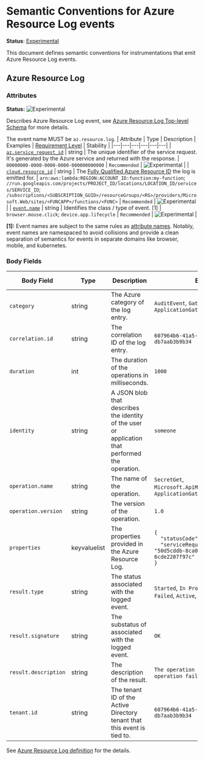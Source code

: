 # Semantic Conventions for Azure Resource Log events

**Status**: [Experimental][DocumentStatus]

This document defines semantic conventions for instrumentations that emit Azure
Resource Log events.

## Azure Resource Log

### Attributes

<!-- semconv az.resource.log -->
<!-- NOTE: THIS TEXT IS AUTOGENERATED. DO NOT EDIT BY HAND. -->
<!-- see templates/registry/markdown/snippet.md.j2 -->
<!-- prettier-ignore-start -->
<!-- markdownlint-capture -->
<!-- markdownlint-disable -->


**Status:** ![Experimental](https://img.shields.io/badge/-experimental-blue)

Describes Azure Resource Log event, see [Azure Resource Log Top-level Schema](https://learn.microsoft.com/azure/azure-monitor/essentials/resource-logs-schema#top-level-common-schema) for more details.


The event name MUST be `az.resource.log`.
| Attribute  | Type | Description  | Examples  | [Requirement Level](https://opentelemetry.io/docs/specs/semconv/general/attribute-requirement-level/) | Stability |
|---|---|---|---|---|---|
| [`az.service_request_id`](/docs/attributes-registry/azure.md) | string | The unique identifier of the service request. It's generated by the Azure service and returned with the response. | `00000000-0000-0000-0000-000000000000` | `Recommended` | ![Experimental](https://img.shields.io/badge/-experimental-blue) |
| [`cloud.resource_id`](/docs/attributes-registry/cloud.md) | string | The [Fully Qualified Azure Resource ID](https://docs.microsoft.com/rest/api/resources/resources/get-by-id) the log is emitted for. | `arn:aws:lambda:REGION:ACCOUNT_ID:function:my-function`; `//run.googleapis.com/projects/PROJECT_ID/locations/LOCATION_ID/services/SERVICE_ID`; `/subscriptions/<SUBSCRIPTION_GUID>/resourceGroups/<RG>/providers/Microsoft.Web/sites/<FUNCAPP>/functions/<FUNC>` | `Recommended` | ![Experimental](https://img.shields.io/badge/-experimental-blue) |
| [`event.name`](/docs/attributes-registry/event.md) | string | Identifies the class / type of event. [1] | `browser.mouse.click`; `device.app.lifecycle` | `Recommended` | ![Experimental](https://img.shields.io/badge/-experimental-blue) |

**[1]:** Event names are subject to the same rules as [attribute names](/docs/general/attribute-naming.md). Notably, event names are namespaced to avoid collisions and provide a clean separation of semantics for events in separate domains like browser, mobile, and kubernetes.




<!-- markdownlint-restore -->
<!-- prettier-ignore-end -->
<!-- END AUTOGENERATED TEXT -->
<!-- endsemconv -->

### Body Fields

<!-- manually added table until body fields can be autogenerated -->
| Body Field | Type | Description  | Examples | [Requirement Level](https://opentelemetry.io/docs/specs/semconv/general/attribute-requirement-level/) | Stability |
|---|---|---|---|---|---|
| `category` | string | The Azure category of the log entry. | `AuditEvent`, `GatewayLogs`, `ApplicationGatewayAccessLog` | `Required` | ![Experimental](https://img.shields.io/badge/-experimental-blue) |
| `correlation.id` | string | The correlation ID of the log entry. | `607964b6-41a5-4e24-a5db-db7aab3b9b34` | `Required` | ![Experimental](https://img.shields.io/badge/-experimental-blue) |
| `duration` | int | The duration of the operations in milliseconds. | `1000` | `Required` | ![Experimental](https://img.shields.io/badge/-experimental-blue) |
| `identity` | string | A JSON blob that describes the identity of the user or application that performed the operation. | `someone` | `Opt-In` | ![Experimental](https://img.shields.io/badge/-experimental-blue) |
| `operation.name` | string | The name of the operation. | `SecretGet`, `Microsoft.ApiManagement/GatewayLogs`, `ApplicationGatewayAccess` | `Required` | ![Experimental](https://img.shields.io/badge/-experimental-blue) |
| `operation.version` | string | The version of the operation. | `1.0` | `Required` | ![Experimental](https://img.shields.io/badge/-experimental-blue) |
| `properties` | keyvaluelist | The properties provided in the Azure Resource Log. | <code>{<br/>&nbsp;&nbsp;"statusCode": "Created",<br/>&nbsp;&nbsp;"serviceRequestId": "50d5cddb-8ca0-47ad-9b80-6cde2207f97c"<br/>}</code> | `Required` | ![Experimental](https://img.shields.io/badge/-experimental-blue) |
| `result.type` | string | The status associated with the logged event. | `Started`, `In Progress`, `Succeeded`, `Failed`, `Active`, `Resolved` | `Required` | ![Experimental](https://img.shields.io/badge/-experimental-blue) |
| `result.signature` | string | The substatus of associated with the logged event. | `OK` | `Required` | ![Experimental](https://img.shields.io/badge/-experimental-blue) |
| `result.description` | string | The description of the result. | `The operation was successful`, `The operation failed` | `Required` | ![Experimental](https://img.shields.io/badge/-experimental-blue) |
| `tenant.id` | string | The tenant ID of the Active Directory tenant that this event is tied to. | `607964b6-41a5-4e24-a5db-db7aab3b9b34` | `Conditionally Required`: if the event is tied to an Active Directory tenant. | ![Experimental](https://img.shields.io/badge/-experimental-blue) |
<!-- end of manually added table -->

See [Azure Resource Log definition](/model/azure/logs.yaml) for the details.

[DocumentStatus]: https://opentelemetry.io/docs/specs/otel/document-status
